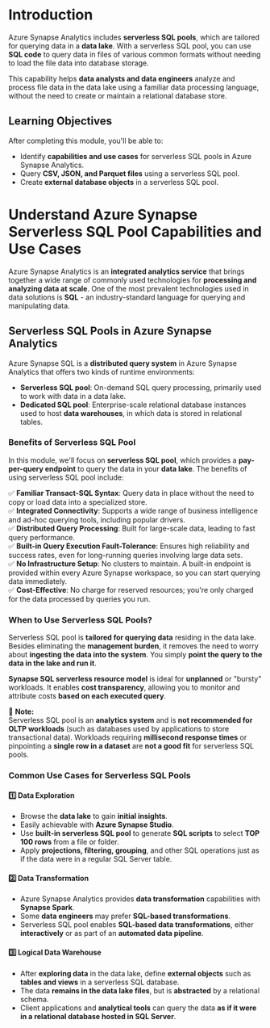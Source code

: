 # Introduction

Azure Synapse Analytics includes **serverless SQL pools**, which are tailored for querying data in a **data lake**. With a serverless SQL pool, you can use **SQL code** to query data in files of various common formats without needing to load the file data into database storage. 

This capability helps **data analysts and data engineers** analyze and process file data in the data lake using a familiar data processing language, without the need to create or maintain a relational database store.

## Learning Objectives
After completing this module, you'll be able to:

- Identify **capabilities and use cases** for serverless SQL pools in Azure Synapse Analytics.
- Query **CSV, JSON, and Parquet files** using a serverless SQL pool.
- Create **external database objects** in a serverless SQL pool.

# Understand Azure Synapse Serverless SQL Pool Capabilities and Use Cases


Azure Synapse Analytics is an **integrated analytics service** that brings together a wide range of commonly used technologies for **processing and analyzing data at scale**. One of the most prevalent technologies used in data solutions is **SQL** - an industry-standard language for querying and manipulating data.

## Serverless SQL Pools in Azure Synapse Analytics
Azure Synapse SQL is a **distributed query system** in Azure Synapse Analytics that offers two kinds of runtime environments:

- **Serverless SQL pool**: On-demand SQL query processing, primarily used to work with data in a data lake.
- **Dedicated SQL pool**: Enterprise-scale relational database instances used to host **data warehouses**, in which data is stored in relational tables.

### **Benefits of Serverless SQL Pool**
In this module, we'll focus on **serverless SQL pool**, which provides a **pay-per-query endpoint** to query the data in your **data lake**. The benefits of using serverless SQL pool include:

✅ **Familiar Transact-SQL Syntax**: Query data in place without the need to copy or load data into a specialized store.  
✅ **Integrated Connectivity**: Supports a wide range of business intelligence and ad-hoc querying tools, including popular drivers.  
✅ **Distributed Query Processing**: Built for large-scale data, leading to fast query performance.  
✅ **Built-in Query Execution Fault-Tolerance**: Ensures high reliability and success rates, even for long-running queries involving large data sets.  
✅ **No Infrastructure Setup**: No clusters to maintain. A built-in endpoint is provided within every Azure Synapse workspace, so you can start querying data immediately.  
✅ **Cost-Effective**: No charge for reserved resources; you're only charged for the data processed by queries you run.  

### **When to Use Serverless SQL Pools?**
Serverless SQL pool is **tailored for querying data** residing in the data lake. Besides eliminating the **management burden**, it removes the need to worry about **ingesting the data into the system**. You simply **point the query to the data in the lake and run it**.

**Synapse SQL serverless resource model** is ideal for **unplanned** or "bursty" workloads. It enables **cost transparency**, allowing you to monitor and attribute costs **based on each executed query**.

🔹 **Note:**  
Serverless SQL pool is an **analytics system** and is **not recommended for OLTP workloads** (such as databases used by applications to store transactional data). Workloads requiring **millisecond response times** or pinpointing a **single row in a dataset** are **not a good fit** for serverless SQL pools.

### **Common Use Cases for Serverless SQL Pools**

#### **1️⃣ Data Exploration**
- Browse the **data lake** to gain **initial insights**.
- Easily achievable with **Azure Synapse Studio**.
- Use **built-in serverless SQL pool** to generate **SQL scripts** to select **TOP 100 rows** from a file or folder.
- Apply **projections, filtering, grouping**, and other SQL operations just as if the data were in a regular SQL Server table.

#### **2️⃣ Data Transformation**
- Azure Synapse Analytics provides **data transformation** capabilities with **Synapse Spark**.
- Some **data engineers** may prefer **SQL-based transformations**.
- Serverless SQL pool enables **SQL-based data transformations**, either **interactively** or as part of an **automated data pipeline**.

#### **3️⃣ Logical Data Warehouse**
- After **exploring data** in the data lake, define **external objects** such as **tables and views** in a serverless SQL database.
- The data **remains in the data lake files**, but is **abstracted** by a relational schema.
- Client applications and **analytical tools** can query the data **as if it were in a relational database hosted in SQL Server**.



